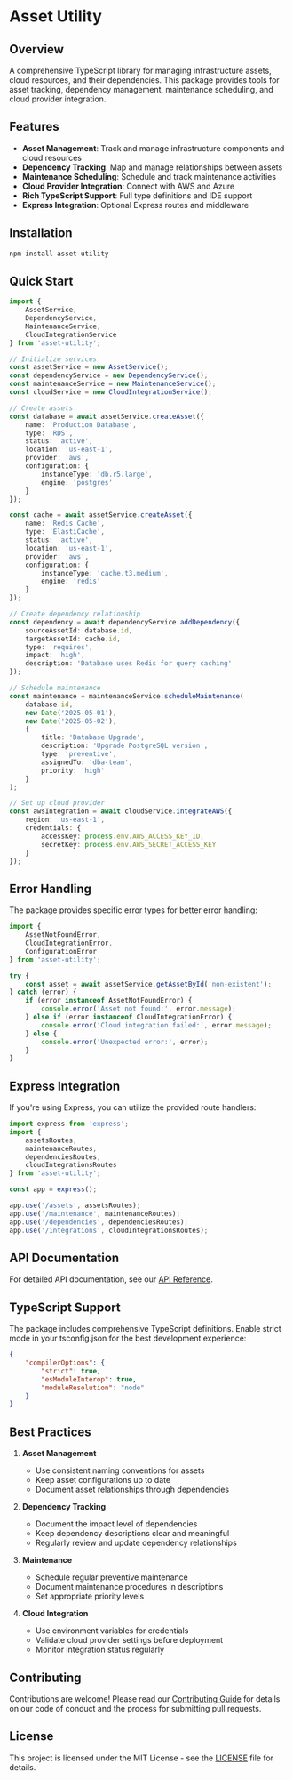# Asset Utility

## Overview
A comprehensive TypeScript library for managing infrastructure assets, cloud resources, and their dependencies. This package provides tools for asset tracking, dependency management, maintenance scheduling, and cloud provider integration.

## Features
- **Asset Management**: Track and manage infrastructure components and cloud resources
- **Dependency Tracking**: Map and manage relationships between assets
- **Maintenance Scheduling**: Schedule and track maintenance activities
- **Cloud Provider Integration**: Connect with AWS and Azure
- **Rich TypeScript Support**: Full type definitions and IDE support
- **Express Integration**: Optional Express routes and middleware

## Installation

```bash
npm install asset-utility
```

## Quick Start

```typescript
import {
    AssetService,
    DependencyService,
    MaintenanceService,
    CloudIntegrationService
} from 'asset-utility';

// Initialize services
const assetService = new AssetService();
const dependencyService = new DependencyService();
const maintenanceService = new MaintenanceService();
const cloudService = new CloudIntegrationService();

// Create assets
const database = await assetService.createAsset({
    name: 'Production Database',
    type: 'RDS',
    status: 'active',
    location: 'us-east-1',
    provider: 'aws',
    configuration: {
        instanceType: 'db.r5.large',
        engine: 'postgres'
    }
});

const cache = await assetService.createAsset({
    name: 'Redis Cache',
    type: 'ElastiCache',
    status: 'active',
    location: 'us-east-1',
    provider: 'aws',
    configuration: {
        instanceType: 'cache.t3.medium',
        engine: 'redis'
    }
});

// Create dependency relationship
const dependency = await dependencyService.addDependency({
    sourceAssetId: database.id,
    targetAssetId: cache.id,
    type: 'requires',
    impact: 'high',
    description: 'Database uses Redis for query caching'
});

// Schedule maintenance
const maintenance = maintenanceService.scheduleMaintenance(
    database.id,
    new Date('2025-05-01'),
    new Date('2025-05-02'),
    {
        title: 'Database Upgrade',
        description: 'Upgrade PostgreSQL version',
        type: 'preventive',
        assignedTo: 'dba-team',
        priority: 'high'
    }
);

// Set up cloud provider
const awsIntegration = await cloudService.integrateAWS({
    region: 'us-east-1',
    credentials: {
        accessKey: process.env.AWS_ACCESS_KEY_ID,
        secretKey: process.env.AWS_SECRET_ACCESS_KEY
    }
});
```

## Error Handling

The package provides specific error types for better error handling:

```typescript
import {
    AssetNotFoundError,
    CloudIntegrationError,
    ConfigurationError
} from 'asset-utility';

try {
    const asset = await assetService.getAssetById('non-existent');
} catch (error) {
    if (error instanceof AssetNotFoundError) {
        console.error('Asset not found:', error.message);
    } else if (error instanceof CloudIntegrationError) {
        console.error('Cloud integration failed:', error.message);
    } else {
        console.error('Unexpected error:', error);
    }
}
```

## Express Integration

If you're using Express, you can utilize the provided route handlers:

```typescript
import express from 'express';
import {
    assetsRoutes,
    maintenanceRoutes,
    dependenciesRoutes,
    cloudIntegrationsRoutes
} from 'asset-utility';

const app = express();

app.use('/assets', assetsRoutes);
app.use('/maintenance', maintenanceRoutes);
app.use('/dependencies', dependenciesRoutes);
app.use('/integrations', cloudIntegrationsRoutes);
```

## API Documentation

For detailed API documentation, see our [API Reference](docs/API.md).

## TypeScript Support

The package includes comprehensive TypeScript definitions. Enable strict mode in your tsconfig.json for the best development experience:

```json
{
    "compilerOptions": {
        "strict": true,
        "esModuleInterop": true,
        "moduleResolution": "node"
    }
}
```

## Best Practices

1. **Asset Management**
   - Use consistent naming conventions for assets
   - Keep asset configurations up to date
   - Document asset relationships through dependencies

2. **Dependency Tracking**
   - Document the impact level of dependencies
   - Keep dependency descriptions clear and meaningful
   - Regularly review and update dependency relationships

3. **Maintenance**
   - Schedule regular preventive maintenance
   - Document maintenance procedures in descriptions
   - Set appropriate priority levels

4. **Cloud Integration**
   - Use environment variables for credentials
   - Validate cloud provider settings before deployment
   - Monitor integration status regularly

## Contributing

Contributions are welcome! Please read our [Contributing Guide](CONTRIBUTING.md) for details on our code of conduct and the process for submitting pull requests.

## License

This project is licensed under the MIT License - see the [LICENSE](LICENSE) file for details.